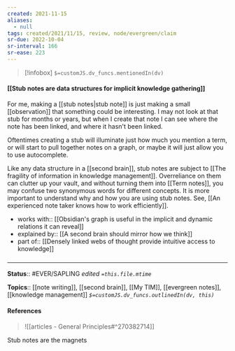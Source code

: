 ```yaml
---
created: 2021-11-15 
aliases:
  - null
tags: created/2021/11/15, review, node/evergreen/claim
sr-due: 2022-10-04
sr-interval: 166
sr-ease: 223
---
```

> [!infobox]
`$=customJS.dv_funcs.mentionedIn(dv)`

#### [[Stub notes are data structures for implicit knowledge gathering]] 

For me, making a [[stub notes|stub note]] is just making a small [[observation]] that something could be interesting. 
I may not look at that stub for months or years, 
but when I create that note I can see 
where the note has been linked,
and where it hasn't been linked.

Oftentimes creating a stub will illuminate just how much you mention a term, or will start to pull together notes on a graph, or maybe it will just allow you to use autocomplete. 

Like any data structure in a [[second brain]], stub notes are subject to [[The fragility of information in knowledge management]].
Overreliance on them can clutter up your vault, and without turning them into [[Term notes]], you may confuse two synonymous words for different concepts.
It is more important to understand why and how you are using stub notes. 
See, [[An experienced note taker knows how to work efficiently]].

- works with:: [[Obsidian's graph is useful in the implicit and dynamic relations it can reveal]]
- explained by:: [[A second brain should mirror how we think]]
- part of:: [[Densely linked webs of thought provide intuitive access to knowledge]]

### <hr class="footnote"/>

**Status**:: #EVER/SAPLING 
*edited `=this.file.mtime`*

**Topics**:: [[note writing]], [[second brain]], [[My TIM]], [[evergreen notes]], [[knowledge management]]
*`$=customJS.dv_funcs.outlinedIn(dv, this)`*

#### References
> ![[articles - General Principles#^270382714]]

Stub notes are the magnets
